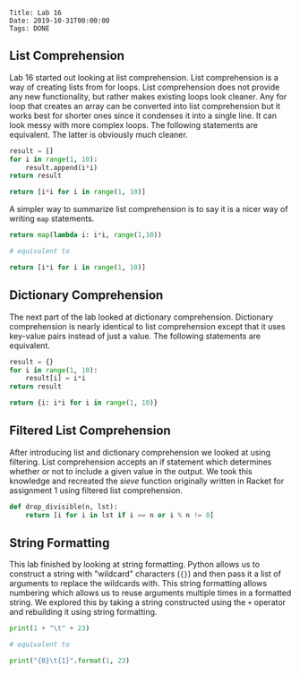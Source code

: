     Title: Lab 16
    Date: 2019-10-31T00:00:00
    Tags: DONE

<!-- more -->

## List Comprehension

Lab 16 started out looking at list comprehension. List comprehension is a way of creating lists from for loops. List comprehension does not provide any new functionality, but rather makes existing loops look cleaner. Any for loop that creates an array can be converted into list comprehension but it works best for shorter ones since it condenses it into a single line. It can look messy with more complex loops. The following statements are equivalent. The latter is obviously much cleaner.

```python
result = []
for i in range(1, 10):
	result.append(i*i)
return result
```

```python
return [i*i for i in range(1, 10)]
```

A simpler way to summarize list comprehension is to say it is a nicer way of writing `map` statements.

```python
return map(lambda i: i*i, range(1,10))

# equivalent to

return [i*i for i in range(1, 10)]
```

## Dictionary Comprehension

The next part of the lab looked at dictionary comprehension. Dictionary comprehension is nearly identical to list comprehension except that it uses key-value pairs instead of just a value. The following statements are equivalent.

```python
result = {}
for i in range(1, 10):
	result[i] = i*i
return result
```

```python
return {i: i*i for i in range(1, 10)}
```

## Filtered List Comprehension

After introducing list and dictionary comprehension we looked at using filtering. List comprehension accepts an if statement which determines whether or not to include a given value in the output. We took this knowledge and recreated the *sieve* function originally written in Racket for assignment 1 using filtered list comprehension.

```python
def drop_divisible(n, lst):
	return [i for i in lst if i == n or i % n != 0]
```

## String Formatting

This lab finished by looking at string formatting. Python allows us to construct a string with "wildcard" characters (`{}`) and then pass it a list of arguments to replace the wildcards with. This string formatting allows numbering which allows us to reuse arguments multiple times in a formatted string. We explored this by taking a string constructed using the `+` operator and rebuilding it using string formatting.

```python
print(1 + "\t" + 23)

# equivalent to

print("{0}\t{1}".format(1, 23)
```

